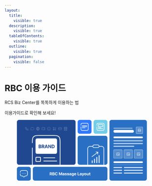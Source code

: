 ```yaml
---
layout:
  title:
    visible: true
  description:
    visible: true
  tableOfContents:
    visible: true
  outline:
    visible: true
  pagination:
    visible: false
---
```


# RBC 이용 가이드



RCS Biz Center를 똑똑하게 이용하는 법

이용가이드로 확인해 보세요!

<figure><img src=".gitbook/assets/guide_main.fefa30e7.png" alt=""><figcaption></figcaption></figure>
